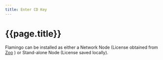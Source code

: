 ```yaml
---
title: Enter CD Key
---
```


<!-- This page is not used at this time.  We will see if we need it in the future. -->

# {{page.title}}
Flamingo can be installed as either a Network Node (License obtained from [Zoo](http://www.rhino3d.com/zoo.htm) ) or Stand-alone Node (License saved locally).
